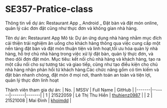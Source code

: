 # SE357-Pratice-class
Thông tin về dự án: Restaurant App _ Android _ Đặt bàn và đặt món online, quản lý các đơn đặt cũng như thực đơn và không gian nhà hàng.

Tên dự án: Restaurant App 
Mô tả: Dự án ứng dụng nhà hàng nhằm mục đích cải thiện trải nghiệm ăn uống cho khách hàng thông qua việc cung cấp một nền tảng đặt bàn và đặt món thuận tiện và linh hoạt,tối ưu hóa quản lý nhà hàng, hỗ trợ chủ nhà hàng trong việc xử lý đặt bàn, quản lý thực đơn, và theo dõi đơn đặt món. 
Mục tiêu: kết nối chủ nhà hàng và khách hàng, tạo ra một cầu nối cho sự tương tác và giao tiếp, cũng như tạo điều kiện cho chủ nhà hàng nhận phản hồi từ khách hàng.Các chức năng gồm có tìm kiếm và đặt bàn nhanh chóng, đặt món ở mọi nơi, thanh toán an toàn và tiện lợi, quản lý thực đơn linh hoạt

Thành viên tham gia dự án:
  | No. | MSSV | Full Name | GitHub |
|-------|-------|-------|-------|
| 1 | 21522059 | Lê Thị Thu Hiền  | [thuhienz0987](https://github.com/thuhienz0987) |
| 2 | 21521008 | Mai Đình  | [khoimdd](https://github.com/khoimdd) |


